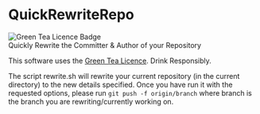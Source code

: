 # QuickRewriteRepo
![Green Tea Licence Badge]("https://img.shields.io/badge/LICENCE-Green%20Tea-brightgreen.svg?link=https://github.com/DragonStuff/GreenTeaLicence")    
Quickly Rewrite the Committer &amp; Author of your Repository


This software uses the [Green Tea Licence](https://github.com/DragonStuff/GreenTeaLicence/blob/master/README.md). Drink Responsibly.

The script rewrite.sh will rewrite your current repository (in the current directory) to the new details specified.
Once you have run it with the requested options, please run `git push -f origin/branch` where branch is the branch you are rewriting/currently working on.
